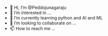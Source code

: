 - 👋 Hi, I’m @Peddojunagaraju
- 👀 I’m interested in ...
- 🌱 I’m currently learning python and AI and ML
- 💞️ I’m looking to collaborate on ...
- 📫 How to reach me ...

<!---
Peddojunagaraju/Peddojunagaraju is a ✨ special ✨ repository because its `README.md` (this file) appears on your GitHub profile.
You can click the Preview link to take a look at your changes.
--->
